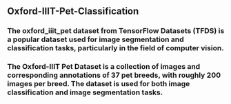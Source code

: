 ## Oxford-IIIT-Pet-Classification

### The oxford_iiit_pet dataset from TensorFlow Datasets (TFDS) is a popular dataset used for image segmentation and classification tasks, particularly in the field of computer vision.


### The Oxford-IIIT Pet Dataset is a collection of images and corresponding annotations of 37 pet breeds, with roughly 200 images per breed. The dataset is used for both image classification and image segmentation tasks.
